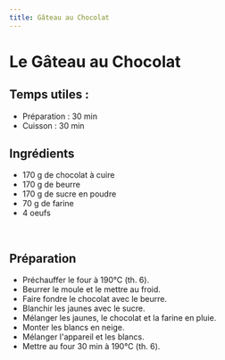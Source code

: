 ```yaml
---
title: Gâteau au Chocolat
---
```


# Le Gâteau au Chocolat


## Temps utiles :

- Préparation : 30 min
- Cuisson : 30 min


## Ingrédients
- 170 g de chocolat à cuire
- 170 g de beurre
- 170 g de sucre en poudre
- 70 g de farine
- 4 oeufs
  
 
## Préparation

- Préchauffer le four à 190°C (th. 6).
- Beurrer le moule et le mettre au froid.
- Faire fondre le chocolat avec le beurre.
- Blanchir les jaunes avec le sucre.
- Mélanger les jaunes, le chocolat et la farine en pluie.
- Monter les blancs en neige.
- Mélanger l'appareil et les blancs.
- Mettre au four 30 min à 190°C (th. 6).